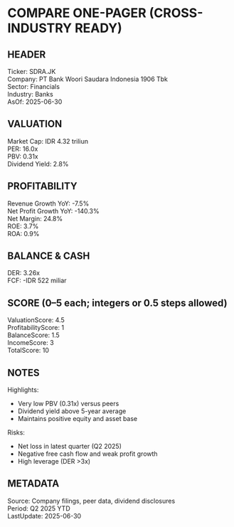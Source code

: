 # COMPARE ONE-PAGER (CROSS-INDUSTRY READY)

## HEADER
Ticker: SDRA.JK  
Company: PT Bank Woori Saudara Indonesia 1906 Tbk  
Sector: Financials  
Industry: Banks  
AsOf: 2025-06-30

## VALUATION
Market Cap: IDR 4.32 triliun  
PER: 16.0x  
PBV: 0.31x  
Dividend Yield: 2.8%

## PROFITABILITY
Revenue Growth YoY: -7.5%  
Net Profit Growth YoY: -140.3%  
Net Margin: 24.8%  
ROE: 3.7%  
ROA: 0.9%

## BALANCE & CASH
DER: 3.26x  
FCF: -IDR 522 miliar

## SCORE (0–5 each; integers or 0.5 steps allowed)
ValuationScore: 4.5  
ProfitabilityScore: 1  
BalanceScore: 1.5  
IncomeScore: 3  
TotalScore: 10

## NOTES
Highlights:
- Very low PBV (0.31x) versus peers
- Dividend yield above 5-year average
- Maintains positive equity and asset base

Risks:
- Net loss in latest quarter (Q2 2025)
- Negative free cash flow and weak profit growth
- High leverage (DER >3x)

## METADATA
Source: Company filings, peer data, dividend disclosures  
Period: Q2 2025 YTD  
LastUpdate: 2025-06-30